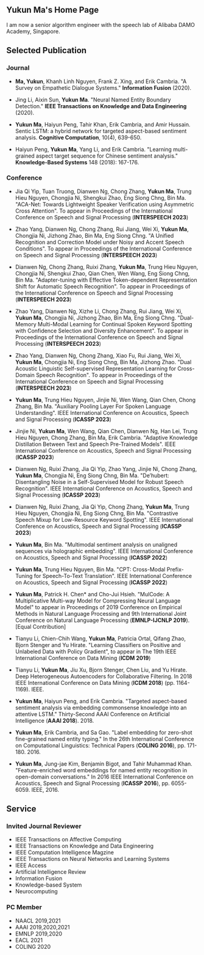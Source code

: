 

## Yukun Ma's Home Page

I am now a senior algorithm engineer with the speech lab of Alibaba DAMO Academy, Singapore. 

## Selected Publication

### Journal
* **Ma, Yukun**, Khanh Linh Nguyen, Frank Z. Xing, and Erik Cambria. "A Survey on Empathetic Dialogue Systems." **Information Fusion** (2020).

* Jing Li, Aixin Sun, **Yukun Ma**. "Neural Named Entity Boundary Detection." **IEEE Transactions on Knowledge and Data Engineering** (2020).

* **Yukun Ma**, Haiyun Peng, Tahir Khan, Erik Cambria, and Amir Hussain. Sentic LSTM: a hybrid network for targeted aspect-based sentiment analysis. **Cognitive Computation**, 10(4), 639-650.


* Haiyun Peng, **Yukun Ma**, Yang Li, and Erik Cambria. "Learning multi-grained aspect target sequence for Chinese sentiment analysis." **Knowledge-Based Systems** 148 (2018): 167-176.


### Conference

* Jia Qi Yip, Tuan Truong, Dianwen Ng, Chong Zhang, **Yukun Ma**, Trung Hieu Nguyen, Chongjia Ni, Shengkui Zhao, Eng Siong Chng, Bin Ma. "ACA-Net: Towards Lightweight Speaker Verification using Asymmetric Cross Attention". To appear in Proceedings of the International Conference on Speech and Signal Processing (**INTERSPEECH 2023**)

* Zhao Yang, Dianwen Ng, Chong Zhang, Rui Jiang, Wei Xi, **Yukun Ma**, Chongjia Ni, Jizhong Zhao, Bin Ma, Eng Siong Chng. "A Unified Recognition and Correction Model under Noisy and Accent Speech Conditions". To appear in Proceedings of the International Conference on Speech and Signal Processing (**INTERSPEECH 2023**)

* Dianwen Ng, Chong Zhang, Ruixi Zhang, **Yukun Ma**, Trung Hieu Nguyen, Chongjia Ni, Shengkui Zhao, Qian Chen, Wen Wang, Eng Siong Chng, Bin Ma. "Adapter-tuning with Effective Token-dependent Representation Shift for Automatic Speech Recognition". To appear in Proceedings of the International Conference on Speech and Signal Processing (**INTERSPEECH 2023**)

* Zhao Yang, Dianwen Ng, Xizhe Li, Chong Zhang, Rui Jiang, Wei Xi, **Yukun Ma**, Chongjia Ni, Jizhong Zhao, Bin Ma, Eng Siong Chng. "Dual-Memory Multi-Modal Learning for Continual Spoken Keyword Spotting with Confidence Selection and Diversity Enhancement". To appear in Proceedings of the International Conference on Speech and Signal Processing (**INTERSPEECH 2023**)

* Zhao Yang, Dianwen Ng, Chong Zhang, Xiao Fu, Rui Jiang, Wei Xi, **Yukun Ma**, Chongjia Ni, Eng Siong Chng, Bin Ma, Jizhong Zhao. "Dual Acoustic Linguistic Self-supervised Representation Learning for Cross-Domain Speech Recognition". To appear in Proceedings of the International Conference on Speech and Signal Processing (**INTERSPEECH 2023**)

* **Yukun Ma**, Trung Hieu Nguyen, Jinjie Ni, Wen Wang, Qian Chen, Chong Zhang, Bin Ma. "Auxiliary Pooling Layer For Spoken Language Understanding".  IEEE International Conference on Acoustics, Speech and Signal Processing (**ICASSP 2023**)

* Jinjie Ni, **Yukun Ma**, Wen Wang, Qian Chen, Dianwen Ng, Han Lei, Trung Hieu Nguyen, Chong Zhang, Bin Ma, Erik Cambria. "Adaptive Knowledge Distillation Between Text and Speech Pre-Trained Models". IEEE International Conference on Acoustics, Speech and Signal Processing (**ICASSP 2023**)


* Dianwen Ng, Ruixi Zhang, Jia Qi Yip, Zhao Yang, Jinjie Ni, Chong Zhang, **Yukun Ma**, Chongjia Ni, Eng Siong Chng, Bin Ma. "De’hubert: Disentangling Noise in a Self-Supervised Model for Robust Speech Recognition". IEEE International Conference on Acoustics, Speech and Signal Processing (**ICASSP 2023**)
* Dianwen Ng, Ruixi Zhang, Jia Qi Yip, Chong Zhang, **Yukun Ma**, Trung Hieu Nguyen, Chongjia Ni, Eng Siong Chng, Bin Ma. "Contrastive Speech Mixup for Low-Resource Keyword Spotting". IEEE International Conference on Acoustics, Speech and Signal Processing (**ICASSP 2023**)
* **Yukun Ma**, Bin Ma. "Multimodal sentiment analysis on unaligned sequences via holographic embedding". IEEE International Conference on Acoustics, Speech and Signal Processing (**ICASSP 2022**)

* **Yukun Ma**, Trung Hieu Nguyen, Bin Ma. "CPT: Cross-Modal Prefix-Tuning for Speech-To-Text Translation".  IEEE International Conference on Acoustics, Speech and Signal Processing (**ICASSP 2022**)
* **Yukun Ma**, Patrick H. Chen* and Cho-Jui Hsieh. "MulCode: A Multiplicative Multi-way Model for Compressing Neural Language Model" to appear in Proceedings of 2019 Conference on Empirical Methods in Natural Language Processing and 9th International Joint Conference on Natural Language Processing (**EMNLP-IJCNLP 2019**). [Equal Contribution]

* Tianyu Li, Chien-Chih Wang, **Yukun Ma**, Patricia Ortal, Qifang Zhao, Bjorn Stenger and Yu Hirate. "Learning Classifiers on Positive and Unlabeled Data with Policy Gradient", to appear in The 19th IEEE International Conference on Data Mining (**ICDM 2019**)

* Tianyu Li, **Yukun Ma**, Jiu Xu, Bjorn Stenger, Chen Liu, and Yu Hirate. Deep Heterogeneous Autoencoders for Collaborative Filtering. In 2018 IEEE International Conference on Data Mining (**ICDM 2018**) (pp. 1164-1169). IEEE.

* **Yukun Ma**, Haiyun Peng, and Erik Cambria. "Targeted aspect-based sentiment analysis via embedding commonsense knowledge into an attentive LSTM." Thirty-Second AAAI Conference on Artificial Intelligence (**AAAI 2018**). 2018.

* **Yukun Ma**, Erik Cambria, and Sa Gao. "Label embedding for zero-shot fine-grained named entity typing." In the 26th International Conference on Computational Linguistics: Technical Papers (**COLING 2016**), pp. 171-180. 2016.

* **Yukun Ma**, Jung-jae Kim, Benjamin Bigot, and Tahir Muhammad Khan. "Feature-enriched word embeddings for named entity recognition in open-domain conversations." In 2016 IEEE International Conference on Acoustics, Speech and Signal Processing (**ICASSP 2016**), pp. 6055-6059. IEEE, 2016. 

## Service
### Invited Journal Reviewer
* IEEE Transactions on Affective Computing
* IEEE Transactions on Knowledge and Data Engineering
* IEEE Computation Intelligence Magzine
* IEEE Transactions on Neural Networks and Learning Systems
* IEEE Access
* Artificial Intelligence Review
* Information Fusion
* Knowledge-based System
* Neurocomputing
### PC Member
* NAACL 2019,2021
* AAAI 2019,2020,2021
* EMNLP 2019,2020
* EACL 2021
* COLING 2020
